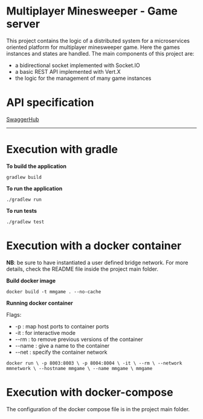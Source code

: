 # Multiplayer Minesweeper - Game server

This project contains the logic of a distributed system for a microservices oriented platform for multiplayer minesweeper game.
Here the games instances and states are handled. 
The main components of this project are:
- a bidirectional socket implemented with Socket.IO
- a basic REST API implemented with Vert.X
- the logic for the management of many game instances

# API specification

[SwaggerHub](https://app.swaggerhub.com/apis/fmuratori/multiplayer-minesweeper-game-service/1.0.0)

---

# Execution with gradle

**To build the application**

`
gradlew build
`

**To run the application**

`
./gradlew run
`

**To run tests**

`
./gradlew test
`

# Execution with a docker container

**NB**: be sure to have instantiated a user defined bridge network. For more details, check the README file inside 
the project main folder.

**Build docker image**

`
docker build -t mmgame . --no-cache
`

**Running docker container**

Flags:
- -p      : map host ports to container ports
- -it     : for interactive mode
- --rm    : to remove previous versions of the container
- --name  : give a name to the container 
- --net   : specify the container network

`
docker run \
    -p 8003:8003 \
    -p 8004:8004 \
    -it \
    --rm \
    --network mmnetwork \
    --hostname mmgame \
    --name mmgame \
    mmgame
`

# Execution with docker-compose

The configuration of the docker compose file is in the project main folder.